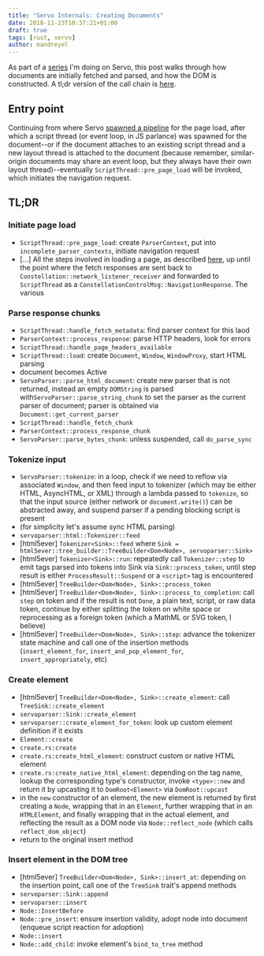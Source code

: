 ```yaml
---
title: "Servo Internals: Creating Documents"
date: 2018-11-23T10:37:21+01:00
draft: true
tags: [rust, servo]
author: mandreyel
---
```


As part of a [series](/post/servo-internals/) I'm doing on Servo, this post
walks through how documents are initially fetched and parsed, and how the DOM is
constructed. A tl;dr version of the call chain is [here](#tl-dr).

<!--more-->

## Entry point

Continuing from where Servo [spawned a
pipeline](/post/servo-internals-load-url/#spawning-a-pipeline) for the page
load, after which a script thread (or event loop, in JS parlance) was spawned
for the document--or if the document attaches to an existing script thread and a
new layout thread is attached to the document (because remember,
similar-origin documents may share an event loop, but they always have their
own layout thread)--eventually `ScriptThread::pre_page_load` will be invoked,
which initiates the navigation request.


## TL;DR

### Initiate page load

- `ScriptThread::pre_page_load`: create `ParserContext`, put into
`incomplete_parser_contexts`, initiate navigation request
- [...] All the steps involved in loading a page, as described
[here](/post/servo-internals-load-url/), up until the point where the
fetch responses are sent back to `Constellation::network_listener_receiver` and
forwarded to `ScriptThread` as a `ConstellationControlMsg::NavigationResponse`.
The various 

### Parse response chunks

- `ScriptThread::handle_fetch_metadata`: find parser context for this laod
- `ParserContext::process_response`: parse HTTP headers, look for errors
- `ScriptThread::handle_page_headers_available`
- `ScriptThread::load`: create `Document`, `Window`, `WindowProxy`, start HTML
parsing
- document becomes Active
- `ServoParser::parse_html_document`: create new parser that is not returned,
instead an empty `DOMString` is parsed with`ServoParser::parse_string_chunk` to
set the parser as the current parser of document; parser is obtained via
`Document::get_current_parser`
- `ScriptThread::handle_fetch_chunk`
- `ParserContext::process_response_chunk`
- `ServoParser::parse_bytes_chunk`: unless suspended, call `do_parse_sync`

### Tokenize input

- `ServoParser::tokenize`: in a loop, check if we need to reflow via associated
`Window`, and then feed input to tokenizer (which may be either HTML, AsyncHTML,
or XML) through a lambda passed to `tokenize`, so that the input source (either
network or `document.write()`) can be abstracted away, and suspend parser if
a pending blocking script is present
- (for simplicity let's assume sync HTML parsing)
- `servoparser::html::Tokenizer::feed`
- [html5ever] `Tokenizer<Sink>::feed` where `Sink =
html5ever::tree_builder::TreeBuilder<Dom<Node>, servoparser::Sink>`
- [html5ever] `Tokenizer<Sink>::run`: repeatedly call `Tokenizer::step` to emit tags parsed
into tokens into Sink via `Sink::process_token`, until step result is
either `ProcessResult::Suspend` or a `<script>` tag is encountered
- [html5ever] `TreeBuilder<Dom<Node>, Sink>::process_token`
- [html5ever] `TreeBuilder<Dom<Node>, Sink>::process_to_completion`: call `step`
on token and if the result is not `Done`, a plain text, script, or raw data
token, continue by either splitting the token on white space or reprocessing as
a foreign token (which a MathML or SVG token, I believe) 
- [html5ever] `TreeBuilder<Dom<Node>, Sink>::step`: advance the tokenizer state
machine and call one of the insertion methods (`insert_element_for`,
`insert_and_pop_element_for`, `insert_appropriately`, etc)

### Create element

- [html5ever] `TreeBuilder<Dom<Node>, Sink>::create_element`: call
`TreeSink::create_element`
- `servoparser::Sink::create_element`
- `servoparser::create_element_for_token`: look up custom element definition if
it exists
- `Element::create`
- `create.rs:create`
- `create.rs:create_html_element`: construct custom or native HTML element
- `create.rs:create_native_html_element`: depending on the tag name, lookup the
corresponding type's constructor, invoke `<type>::new` and return it by
upcasting it to `DomRoot<Element>` via `DomRoot::upcast`
- in the `new` constructor of an element, the new element is returned by first
  creating a `Node`, wrapping that in an `Element`, further wrapping that in an
  `HTMLElement`, and finally wrapping that in the actual element, and reflecting
  the result as a DOM node via `Node::reflect_node` (which calls
  `reflect_dom_object`)
- return to the original insert method

### Insert element in the DOM tree

- [html5ever] `TreeBuilder<Dom<Node>, Sink>::insert_at`: depending on the
insertion point, call one of the `TreeSink` trait's append methods
- `servoparser::Sink::append` 
- `servoparser::insert`
- `Node::InsertBefore` 
- `Node::pre_insert`: ensure insertion validity, adopt node into document
(enqueue script reaction for adoption)
- `Node::insert`
- `Node::add_child`: invoke element's `bind_to_tree` method
